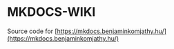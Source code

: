 # MKDOCS-WIKI

Source code for [https://mkdocs.benjaminkomjathy.hu/](https://mkdocs.benjaminkomjathy.hu/)




